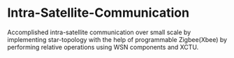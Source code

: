 # Intra-Satellite-Communication
Accomplished intra-satellite communication over small scale by implementing star-topology with the help of programmable Zigbee(Xbee) by performing relative operations using WSN components and XCTU.
